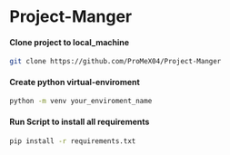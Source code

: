 # Project-Manger

#### Clone project to local_machine
```bash
git clone https://github.com/ProMeX04/Project-Manger
```
#### Create python virtual-enviroment

```bash
python -m venv your_enviroment_name
```

#### Run Script to install all requirements

```bash
pip install -r requirements.txt
```

